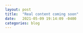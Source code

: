 ```yaml
---
layout: post
title:  "Real content coming soon"
date:   2021-05-09 19:14:09 -0400
categories: blog
---
```

